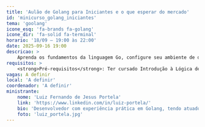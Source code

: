 ```yaml
---
title: 'Aulão de Golang para Iniciantes e o que esperar do mercado'
id: 'minicurso_golang_iniciantes'
tema: 'goolang'
icone_esq: 'fa-brands fa-golang'
icone_dir: 'fa-solid fa-terminal'
horario: '18/09 – 19:00 às 22:00'
date: 2025-09-16 19:00
descricao: >
    Aprenda os fundamentos da linguagem Go, configure seu ambiente de desenvolvimento e desenvolva programas básicos. O minicurso também discute as perspectivas do mercado de trabalho para desenvolvedores Golang.
requisitos: >
    <strong>Pré-requisitos</strong>: Ter cursado Introdução à Lógica de Programação ou disciplina similar. É recomendado (mas não obrigatório) ter a linguagem já instalada no computador.
vagas: A definir
local: 'A definir'
coordenador: 'A definir'
ministrante:
    nome: 'Luiz Fernando de Jesus Portela'
    link: 'https://www.linkedin.com/in/luiz-portela/'
    bio: 'Desenvolvedor com experiência prática em Golang, tendo atuado por 7 meses em uma startup utilizando a linguagem, além de aplicá-la em seus estudos atuais.'
    foto: 'luiz_portela.jpg'
---
```

